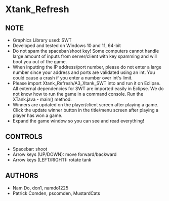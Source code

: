 # Xtank_Refresh

## NOTE
  - Graphics Library used: SWT
  - Developed and tested on Windows 10 and 11, 64-bit
  - Do not spam the spacebar/shoot key! Some computers cannot handle large amount of inputs from server/client with key spamming and will boot you out of the game.
  - When inputting the IP address/port number, please do not enter a large number since your address and ports are validated using an int. You could cause a crash if you enter a number over int's limit.
  - Please import Xtank_Refresh/A3_Xtank_SWT into and run it on Eclipse. All external dependencies for SWT are imported easily in Eclipse. We do not know how to run the game in a command console. Run the XTank.java - main() method.
  - Winners are updated on the player/client screen after playing a game. Click the update winner button in the title/menu screen after playing a player has won a game.
  - Expand the game window so you can see and read everything!
  
## CONTROLS
  - Spacebar: shoot
  - Arrow keys (UP/DOWN): move forward/backward
  - Arrow keys (LEFT/RIGHT): rotate tank

## AUTHORS
  - Nam Do, don1, namdo1225
  - Patrick Comden, pscomden, MustardCats

